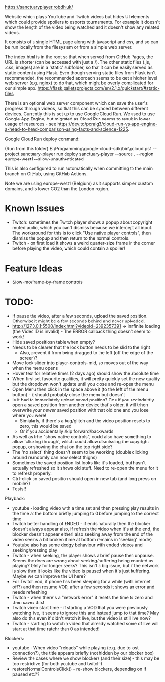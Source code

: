 https://sanctuaryplayer.robdh.uk/

Website which plays YouTube and Twitch videos but hides UI elements which could provide spoilers to esports tournaments.
For example it doesn't show the length of the video being watched and it doesn't show any related videos.

It consists of a single HTML page along with javascript and css, and so can be run locally from the filesystem or
from a simple web server.

The index.html is in the root so that when served from GitHub Pages, the URL is shorter (can be accessed with just a /).
The other static files (.js, .css, images) are in a 'static' subfolder, so that it can be
easily served as static content using Flask. Even though serving static files from Flask isn't recommended, the recommended
approach seems to be get a higher level web server (e.g. nginx) to do that, which might be overly
complicated for our simple app.
https://flask.palletsprojects.com/en/2.1.x/quickstart/#static-files

There is an optional web server component which can save the user's progress through videos, so that this can be
synced between different devices. Currently this is set up to use Google Cloud Run. We used to use Google App Engine,
but migrated as Cloud Run seems to result in lower usage of resources - see
https://dev.to/pcraig3/cloud-run-vs-app-engine-a-head-to-head-comparison-using-facts-and-science-1225.

Google Cloud Run deploy command:

(Run from this folder)
E:\Programming\google-cloud-sdk\bin\gcloud.ps1 --project sanctuary-player run deploy sanctuary-player --source . --region europe-west1 --allow-unauthenticated

This is also configured to run automatically when committing to the main branch on GitHub, using GitHub Actions.

Note we are using europe-west1 (Belgium) as it supports simpler custom domains, and is lower CO2 than the London region.

Known Issues
============

* Twitch: sometimes the Twitch player shows a popup about copyright muted audio, which you can't dismiss because we intercept all input. The workaround for this is to click "Use native player controls", then dismiss the popup and then return to the normal controls.
* Twitch - on first load it shows a weird quarter-size frame in the corner before playing the video, which could contain a spoiler!

Feature Ideas
==============

* Slow-mo/frame-by-frame controls

TODO:
=====

* If pause the video, after a few seconds, upload the saved position. Otherwise it might be a few seconds behind and never uploaded.
* http://127.0.0.1:5500/index.html?videoId=2392357391 -> innfinite loading (the Video ID is invalid) -  The ERROR callback thing doesn't seem to work!
* Hide saved positiosn table when empty?
* Needs to be clearer that the lock button needs to be slid to the right
   * Also, prevent it from being dragged to the left (off the edge of the screen)?
* Move lock slider into player-controls-mid, so moves out of the way when the menu opens
* Hover text for relative times (2 days ago) should show the absolute time
* When first set favourite qualities, it will pretty quickly set the new quality but the dropdown won't update until you close and re-open the menu
* Open Menu then click in the space above it (to the left of the menu button) - it should probably close the menu but doesn't
* Is it bad to immediately upload saved position? Cos if you accindalttly open a saved position from another device that's older, it will trhen overwrite your _newer_ saved position with that old one and you lose where you were!
   * Simialarly, if there's a bug/glitch and the video position resets to zero, this would be saved
   * Or if you accidentally skip forward/backwards
* As well as trhe "show native controls", could also have something to allow 'clicking through', which could allow dismissing the copyright popup, or showing the chat on the top right side?
* The 'no select' thing doesn't seem to be weorking (double clicking around reandomly can now select thigns)
* Sometimes the saved position list looks like it's loaded, but hasn't actually refreshed so it shows old stuff. Need to re-open the menu for it to refresh properly.
* Ctrl-click on saved position should open in new tab (and long press on mobile?)
* Tests!!

Playback:

* youtube - loading video with a time set and then pressing play results in the time at the bottom briefly jumping to 0 before jumping to the correct time
* Twitch better handling of ENDED - if ends naturally then the blocker doesn't always appear
   also, if refresh the video when it's at the end, the blocker doesn't appear either!
   also seeking away from the end of the video seems a bit broken (time at bottom remains in 'seeking' mode)
* Youtube also has some dodgy behaviour with ended videos and seeking/pressing play
* Twitch - when seeking, the player shows a brief pause then unpause. Seems the docs are wrong about seeking/buffering being counted as playing? OInly for longer seeks?
      This isn't a big issue, but if the network is slow then it looks like the video is paused when it's just buffering. Maybe we can improve the UI here?
* For Twitch vod, if phone has been sleeping for a while (with internet off?) and then resume VOD, after a few seconds it shows an error and needs refreshing
* Twitch - when there's a "network error" it resets the time to zero and then saves this!
* Twitch video start time  - if starting a VOD that you were previously watching live, it seems to ignore this and instead jump to that time? May also do this even if didn't watch it live, but the video is still live now?
* Twitch - starting to watch a video that already watched some of live will start at that time ratehr than 0 as intended!


Blockers:

* youtube - When video "reloads" while playing (e.g. due to lost connection?), the title appears briefly (not hidden by our blocker box)
* Review the cases where we show blockers (and their size) - this may be too restrictive (for both youtube and twitch!)
* restoreNormalControlsClick() - re-show blockers, depending on if paused etc??

